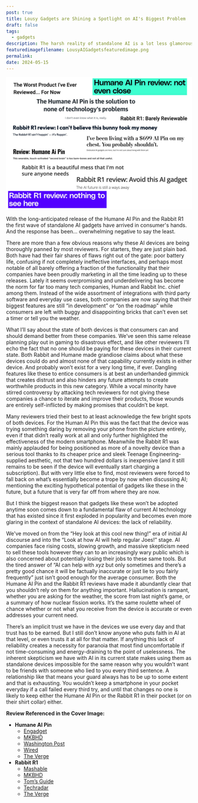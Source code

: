```yaml
---
post: true
title: Lousy Gadgets are Shining a Spotlight on AI's Biggest Problem
draft: false
tags:
  - gadgets
description: The harsh reality of standalone AI is a lot less glamorous than what tech companies have been promising
featuredimagefilename: LousyAIGadgetsfeaturedimage.png
permalink: 
date: 2024-05-15
---
```


<div><img src="./assets/LousyAIGadgets/LousyAIGadgetsfeaturedimage.png"></div>

With the long-anticipated release of the Humane AI Pin and the Rabbit R1 the first wave of standalone AI gadgets have arrived in consumer's hands. And the response has been… overwhelming negative to say the least.

There are more than a few obvious reasons why these AI devices are being thoroughly panned by most reviewers. For starters, they are just plain bad. Both have had their fair shares of flaws right out of the gate: poor battery life, confusing if not completely ineffective interfaces, and perhaps most notable of all barely offering a fraction of the functionality that their companies have been proudly marketing in all the time leading up to these releases. Lately it seems overpromising and underdelivering has become the norm for far too many tech companies, Human and Rabbit Inc. chief among them. Instead of the wide assortment of integrations with third party software and everyday use cases, both companies are now saying that their biggest features are still “in development” or “on the roadmap” while consumers are left with buggy and disappointing bricks that can’t even set a timer or tell you the weather.

What I’ll say about the state of both devices is that consumers can and should demand better from these companies. We’ve seen this same release planning play out in gaming to disastrous effect, and like other reviewers I’ll echo the fact that no one should be paying for these devices in their current state. Both Rabbit and Humane made grandiose claims about what these devices could do and almost none of that capability currently exists in either device. And probably won’t exist for a very long time, if ever. Dangling features like these to entice consumers is at best an underhanded gimmick that creates distrust and also hinders any future attempts to create worthwhile products in this new category. While a vocal minority have stirred controversy by attacking tech reviewers for not giving these companies a chance to iterate and improve their products, those wounds are entirely self-inflicted by making promises that couldn’t be kept.

Many reviewers tried their best to at least acknowledge the few bright spots of both devices. For the Human AI Pin this was the fact that the device was trying something daring by removing your phone from the picture entirely, even if that didn’t really work at all and only further highlighted the effectiveness of the modern smartphone. Meanwhile the Rabbit R1 was mainly applauded for being positioned as more of a novelty device than a serious tool thanks to its cheaper price and sleek Teenage Engineering-supplied aesthetic, not that two hundred dollars is inexpensive (and it still remains to be seen if the device will eventually start charging a subscription). But with very little else to find, most reviewers were forced to fall back on what’s essentially become a trope by now when discussing AI; mentioning the exciting hypothetical potential of gadgets like these in the future, but a future that is very far off from where they are now.

But I think the biggest reason that gadgets like these won’t be adopted anytime soon comes down to a fundamental flaw of current AI technology that has existed since it first exploded in popularity and becomes even more glaring in the context of standalone AI devices: the lack of reliability.

We've moved on from the “Hey look at this cool new thing!” era of initial AI discourse and into the “Look at how AI will help regular Joes!” stage. AI companies face rising costs, slowing growth, and massive skepticism need to sell these tools however they can to an increasingly wary public which is also concerned about potentially losing their jobs to these same tools. But the tired answer of “AI can help with _xyz_ but only sometimes and there’s a pretty good chance it will be factually inaccurate or just lie to you fairly frequently” just isn’t good enough for the average consumer. Both the Humane AI Pin and the Rabbit R1 reviews have made it abundantly clear that you shouldn’t rely on them for anything important. Hallucination is rampant, whether you are asking for the weather, the score from last night’s game, or a summary of how nuclear fission works. It’s the same roulette wheel of chance whether or not what you receive from the device is accurate or even addresses your current need.

There’s an implicit trust we have in the devices we use every day and that trust has to be earned. But I still don’t know anyone who puts faith in AI at that level, or even trusts it at all for that matter. If anything this lack of reliability creates a necessity for paranoia that most find uncomfortable if not time-consuming and energy-draining to the point of uselessness. The inherent skepticism we have with AI in its current state makes using them as standalone devices impossible for the same reason why you wouldn’t want to be friends with someone who lied to you every third sentence. A relationship like that means your guard always has to be up to some extent and that is exhausting. You wouldn’t keep a smartphone in your pocket everyday if a call failed every third try, and until that changes no one is likely to keep either the Humane AI Pin or the Rabbit R1 in their pocket (or on their shirt collar) either.

**Review Referenced in the Cover Image:**

- **Humane AI Pin**
    - [Engadget](https://www.engadget.com/the-humane-ai-pin-is-the-solution-to-none-of-technologys-problems-120002469.html)
    - [MKBHD](https://www.youtube.com/watch?v=TitZV6k8zfA)
    - [Washington Post](https://www.washingtonpost.com/technology/2024/04/11/humane-ai-pin-review/)
    - [Wired](https://www.wired.com/review/humane-ai-pin/)
    - [The Verge](https://www.theverge.com/24126502/humane-ai-pin-review)
- **Rabbit R1**
    - [Mashable](https://mashable.com/review/rabbit-r1)
    - [MKBHD](https://www.youtube.com/watch?v=ddTV12hErTc)
    - [Tom’s Guide](https://www.tomsguide.com/ai/rabbit-r1-review)
    - [Techradar](https://www.techradar.com/phones/i-spent-a-day-with-rabbit-r1-and-its-a-beautiful-mess-that-im-not-sure-anyone-needs)
    - [The Verge](https://www.theverge.com/2024/5/2/24147159/rabbit-r1-review-ai-gadget)